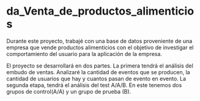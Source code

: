 # da_Venta_de_productos_alimenticios


Durante este proyecto, trabajé con una base de datos proveniente de una empresa que vende productos alimenticios con el objetivo de investigar el comportamiento del usuario para la aplicación de la empresa.

El proyecto se desarrollará en dos partes. La primera tendrá el análisis del embudo de ventas. Analizaré la cantidad de eventos que se producen, la cantidad de usuarios que hay y cuantos pasan de evento en evento. La segunda etapa, tendrá el análisis del test A/A/B. En este tenemos dos grupos de control(A/A) y un grupo de prueba (B).
